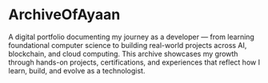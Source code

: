 # ArchiveOfAyaan
A digital portfolio documenting my journey as a developer — from learning foundational computer science to building real-world projects across AI, blockchain, and cloud computing.  This archive showcases my growth through hands-on projects, certifications, and experiences that reflect how I learn, build, and evolve as a technologist. 
